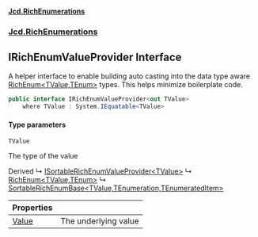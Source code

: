 #### [Jcd.RichEnumerations](index.md 'index')
### [Jcd.RichEnumerations](Jcd.RichEnumerations.md 'Jcd.RichEnumerations')

## IRichEnumValueProvider<TValue> Interface

A helper interface to enable building auto casting into the data type aware [RichEnum&lt;TValue,TEnum&gt;](Jcd.RichEnumerations.RichEnum_TValue,TEnum_.md 'Jcd.RichEnumerations.RichEnum<TValue,TEnum>')
types. This helps minimize boilerplate code.

```csharp
public interface IRichEnumValueProvider<out TValue>
    where TValue : System.IEquatable<TValue>
```
#### Type parameters

<a name='Jcd.RichEnumerations.IRichEnumValueProvider_TValue_.TValue'></a>

`TValue`

The type of the value

Derived
&#8627; [ISortableRichEnumValueProvider&lt;TValue&gt;](Jcd.RichEnumerations.ISortableRichEnumValueProvider_TValue_.md 'Jcd.RichEnumerations.ISortableRichEnumValueProvider<TValue>')
&#8627; [RichEnum&lt;TValue,TEnum&gt;](Jcd.RichEnumerations.RichEnum_TValue,TEnum_.md 'Jcd.RichEnumerations.RichEnum<TValue,TEnum>')
&#8627; [SortableRichEnumBase&lt;TValue,TEnumeration,TEnumeratedItem&gt;](Jcd.RichEnumerations.SortableRichEnumBase_TValue,TEnumeration,TEnumeratedItem_.md 'Jcd.RichEnumerations.SortableRichEnumBase<TValue,TEnumeration,TEnumeratedItem>')

| Properties | |
| :--- | :--- |
| [Value](Jcd.RichEnumerations.IRichEnumValueProvider_TValue_.Value.md 'Jcd.RichEnumerations.IRichEnumValueProvider<TValue>.Value') | The underlying value |

